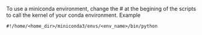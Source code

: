 To use a miniconda environment, change the # at the begining of the scripts to call the kernel of your conda environment. Example

```python-repl
#!/home/<home_dir>/miniconda3/envs/<env_name>/bin/python
```
